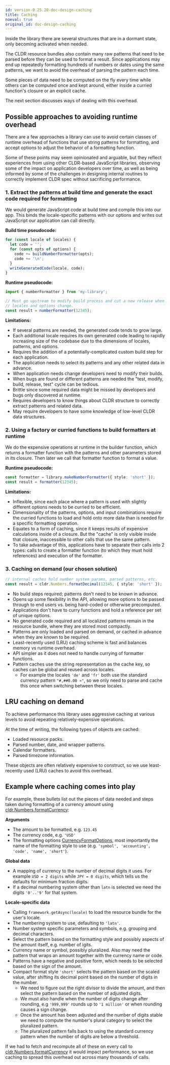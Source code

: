 ```yaml
---
id: version-0.25.20-doc-design-caching
title: Caching
noeval: true
original_id: doc-design-caching
---
```


Inside the library there are several structures that are in a dormant state, only becoming activated when needed.

The CLDR resource bundles also contain many raw patterns that need to be parsed before they can be used to format a result. Since applications may end up repeatedly formatting hundreds of numbers or dates using the same patterns, we want to avoid the overhead of parsing the pattern each time.

Some pieces of data need to be computed on the fly every time while others can be computed once and kept around, either inside a curried function's closure or an explicit cache.

The next section discusses ways of dealing with this overhead.

## Possible approaches to avoiding runtime overhead

There are a few approaches a library can use to avoid certain classes of runtime overhead of functions that use string patterns for formatting, and accept options to adjust the behavior of a formatting function.

Some of these points may seem opinionated and arguable, but they reflect experiences from using other CLDR-based JavaScript libraries, observing some of the impact on application developers over time, as well as being informed by some of the challenges in designing internal routines to correctly implement CLDR spec without sacrificing performance.

### 1. Extract the patterns at build time and generate the exact code required for formatting

We would generate JavaScript code at build time and compile this into our app. This binds the locale-specific patterns with our options and writes out JavaScript our application can call directly.

**Build time pseudocode:**

```typescript
for (const locale of locales) {
  let code = '';
  for (const opts of options) {
    code += buildNumberFormatter(opts);
    code += '\n';
  }
  writeGeneratedCode(locale, code);
}
```

**Runtime pseudocode:**

```typescript
import { numberFormatter } from 'my-library';

// Must go upstream to modify build process and cut a new release when
// locales and options change.
const result = numberFormatter(12345);
```

**Limitations:**

 * If several patterns are needed, the generated code tends to grow large.
 * Each additional locale requires its own generated code leading to rapidly increasing size of the codebase due to the dimensions of locales, patterns, and options.
 * Requires the addition of a potentially-complicated custom build step for each application.
 * The application needs to select its patterns and any other related data in advance.
 * When application needs change developers need to modify their builds.
 * When bugs are found or different patterns are needed the "test, modify, build, release, test" cycle can be tedious.
 * Brittle since some required data might be missed by developers and bugs only discovered at runtime.
 * Requires developers to know things about CLDR structure to correctly extract patterns and related data.
 * May require developers to have some knowledge of low-level CLDR data structures.

### 2. Using a factory or curried functions to build formatters at runtime

We do the expensive operations at runtime in the builder function, which returns a formatter function with the patterns and other parameters stored in its closure. Then later we call that formatter function to format a value.

**Runtime pseudocode:**

```typescript
const formatter = library.makeNumberFormatter({ style: 'short' });
const result = formatter(12345);
```

**Limitations:**

 * Inflexible, since each place where a pattern is used with slightly different options needs to be curried to be efficient.
 * Dimensionality of the patterns, options, and input combinations require the curried functions to load and hold onto more data than is needed for a specific formatting operation.
 * Equates to a form of caching, since it keeps results of expensive calculations inside of a closure. But the "cache" is only visible inside that closure, inaccessible to other calls that use the same pattern.
 * To take advantage of this, applications have to separate their calls into 2 types: calls to create a formatter function (to which they must hold references) and execution of the formatter.

### 3. Caching on demand (our chosen solution)

```typescript
// internal caches hold number system params, parsed patterns, etc.
const result = cldr.Numbers.formatDecimal(12345, { style: 'short' });
```

 * No build steps required; patterns don't need to be known in advance.
 * Opens up some flexibility in the API, allowing more options to be passed through to end users vs. being hard-coded or otherwise precomputed.
 * Applications don't have to curry functions and hold a reference per set of unique options.
 * No generated code required and all localized patterns remain in the resource bundle, where they are stored most compactly.
 * Patterns are only loaded and parsed on demand, or cached in advance when they are known to be required.
 * Least-recently used (LRU) caching scheme is fast and balances memory vs runtime overhead.
 * API simpler as it does not need to handle currying of formatter functions.
 * Pattern caches use the string representation as the cache key, so caches can be global and reused across locales.
   * For example the locales `'de'` and `'fr'` both use the standard currency pattern `"#,##0.00 ¤"`, so we only need to parse and cache this once when switching between these locales.

## LRU caching on demand

To achieve performance this library uses aggressive caching at various levels to avoid repeating relatively-expensive operations.

At the time of writing, the following types of objects are cached:

 * Loaded resource packs.
 * Parsed number, date, and wrapper patterns.
 * Calendar formatters.
 * Parsed timezone information.

These objects are often relatively expensive to construct, so we use least-recently used (LRU) caches to avoid this overhead.

## Example where caching comes into play

For example, these bullets list out the pieces of data needed and steps taken during formatting of a currency amount using [cldr.Numbers.formatCurrency](api-cldr-numbers.html#formatcurrency):

**Arguments**
 * The amount to be formatted, e.g. `123.45`
 * The currency code, e.g. `'USD'`
 * The formatting options [CurrencyFormatOptions](api-currencyformatoptions.html), most importantly the name of the formatting style to use (e.g. `'symbol', 'accounting', 'code', 'name', 'short'`).

 **Global data**
 * A mapping of currency to the number of decimal digits it uses. For example `USD = 2 digits` while `JPY = 0 digits`, which tells us the defaults for minimum fraction digits.
 * If a decimal numbering system other than `latn` is selected we need the digits `'0'..'9'` for that system.

 **Locale-specific data**
 * Calling `framework.getAsync(locale)` to load the resource bundle for the user's locale.
 * The numbering system to use, defaulting to `'latn'`.
 * Number system specific parameters and symbols, e.g. grouping and decimal characters.
 * Select the pattern based on the formatting style and possibly aspects of the amount itself, e.g. number of igits.
 * Currency name or symbol, possibly pluralized. Also may need the pattern that wraps an amount together with the currency name or code.
 * Patterns have a negative and positive form, which needs to be selected based on the sign of the amount.
 * Compact format style `'short'` selects the pattern based on the scaled value, after shifting its decimal point based on the number of digits in the number.
   * We need to figure out the right divisor to divide the amount, and then select the pattern based on the number of adjusted digits.
   * We must also handle when the number of digits change after rounding, e.g `'999,999'` rounds up to `'1 million'` or when rounding causes a sign change.
   * Once the amount has been adjusted and the number of digits stable we need to compute the number's plural category to select the pluralized pattern.
   * The pluralized pattern falls back to using the standard currency pattern when the number of digits are below a threshold.

If we had to fetch and recompute all of these on every call to [cldr.Numbers.formatCurrency](api-cldr-numbers.html#formatcurrency) it would impact performance, so we use caching to spread this overhead out across many thousands of calls.
